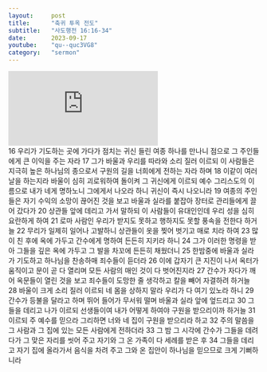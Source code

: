 ```yaml
---
layout:     post
title:      "축귀 투옥 전도"
subtitle:	"사도행전 16:16-34"
date:       2023-09-17
youtube:    "qu--quc3VG8"
category:   "sermon"
---
```


<div class="youtube">
    <iframe src="https://www.youtube.com/embed/qu--quc3VG8" title="YouTube video player" frameborder="0" allow="accelerometer; autoplay; clipboard-write; encrypted-media; gyroscope; picture-in-picture; web-share" allowfullscreen></iframe>
</div>
16 우리가 기도하는 곳에 가다가 점치는 귀신 들린 여종 하나를 만나니 점으로 그 주인들에게 큰 이익을 주는 자라
17 그가 바울과 우리를 따라와 소리 질러 이르되 이 사람들은 지극히 높은 하나님의 종으로서 구원의 길을 너희에게 전하는 자라 하며
18 이같이 여러 날을 하는지라 바울이 심히 괴로워하여 돌이켜 그 귀신에게 이르되 예수 그리스도의 이름으로 내가 네게 명하노니 그에게서 나오라 하니 귀신이 즉시 나오니라
19 여종의 주인들은 자기 수익의 소망이 끊어진 것을 보고 바울과 실라를 붙잡아 장터로 관리들에게 끌어 갔다가
20 상관들 앞에 데리고 가서 말하되 이 사람들이 유대인인데 우리 성을 심히 요란하게 하여  
21 로마 사람인 우리가 받지도 못하고 행하지도 못할 풍속을 전한다 하거늘
22 무리가 일제히 일어나 고발하니 상관들이 옷을 찢어 벗기고 매로 치라 하여
23 많이 친 후에 옥에 가두고 간수에게 명하여 든든히 지키라 하니
24 그가 이러한 명령을 받아 그들을 깊은 옥에 가두고 그 발을 차꼬에 든든히 채웠더니
25 한밤중에 바울과 실라가 기도하고 하나님을 찬송하매 죄수들이 듣더라  
26 이에 갑자기 큰 지진이 나서 옥터가 움직이고 문이 곧 다 열리며 모든 사람의 매인 것이 다 벗어진지라
27 간수가 자다가 깨어 옥문들이 열린 것을 보고 죄수들이 도망한 줄 생각하고 칼을 빼어 자결하려 하거늘
28 바울이 크게 소리 질러 이르되 네 몸을 상하지 말라 우리가 다 여기 있노라 하니
29 간수가 등불을 달라고 하며 뛰어 들어가 무서워 떨며 바울과 실라 앞에 엎드리고
30 그들을 데리고 나가 이르되 선생들이여 내가 어떻게 하여야 구원을 받으리이까 하거늘  
31 이르되 주 예수를 믿으라 그리하면 너와 네 집이 구원을 받으리라 하고
32 주의 말씀을 그 사람과 그 집에 있는 모든 사람에게 전하더라
33 그 밤 그 시각에 간수가 그들을 데려다가 그 맞은 자리를 씻어 주고 자기와 그 온 가족이 다 세례를 받은 후
34 그들을 데리고 자기 집에 올라가서 음식을 차려 주고 그와 온 집안이 하나님을 믿으므로 크게 기뻐하니라
